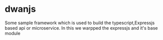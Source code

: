 # dwanjs
Some sample framework which is used to build the typescript,Expressjs based api or microservice. In this we warpped the expressjs and it's base module
